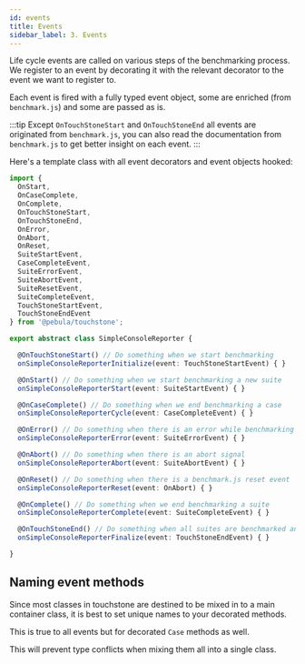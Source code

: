 ```yaml
---
id: events
title: Events
sidebar_label: 3. Events
---
```


Life cycle events are called on various steps of the benchmarking process.  
We register to an event by decorating it with the relevant decorator to the event we want to register to.

Each event is fired with a fully typed event object, some are enriched (from `benchmark.js`) and some are passed as is.

:::tip
Except `OnTouchStoneStart` and `OnTouchStoneEnd` all events are originated from `benchmark.js`, you can also
read the documentation from `benchmark.js` to get better insight on each event.
:::

Here's a template class with all event decorators and event objects hooked:

```typescript
import {
  OnStart,
  OnCaseComplete,
  OnComplete,
  OnTouchStoneStart,
  OnTouchStoneEnd,
  OnError,
  OnAbort,
  OnReset,
  SuiteStartEvent,
  CaseCompleteEvent,
  SuiteErrorEvent,
  SuiteAbortEvent,
  SuiteResetEvent,
  SuiteCompleteEvent,
  TouchStoneStartEvent,
  TouchStoneEndEvent
} from '@pebula/touchstone';

export abstract class SimpleConsoleReporter {

  @OnTouchStoneStart() // Do something when we start benchmarking
  onSimpleConsoleReporterInitialize(event: TouchStoneStartEvent) { }

  @OnStart() // Do something when we start benchmarking a new suite
  onSimpleConsoleReporterStart(event: SuiteStartEvent) { }

  @OnCaseComplete() // Do something when we end benchmarking a case
  onSimpleConsoleReporterCycle(event: CaseCompleteEvent) { }

  @OnError() // Do something when there is an error while benchmarking
  onSimpleConsoleReporterError(event: SuiteErrorEvent) { }

  @OnAbort() // Do something when there is an abort signal
  onSimpleConsoleReporterAbort(event: SuiteAbortEvent) { }

  @OnReset() // Do something when there is a benchmark.js reset event
  onSimpleConsoleReporterReset(event: OnAbort) { }

  @OnComplete() // Do something when we end benchmarking a suite
  onSimpleConsoleReporterComplete(event: SuiteCompleteEvent) { }

  @OnTouchStoneEnd() // Do something when all suites are benchmarked and we're about to end the process
  onSimpleConsoleReporterFinalize(event: TouchStoneEndEvent) { }

}
```

## Naming event methods

Since most classes in touchstone are destined to be mixed in to a main container class, it is best to
set unique names to your decorated methods.

This is true to all events but for decorated `Case` methods as well.

This will prevent type conflicts when mixing them all into a single class.
